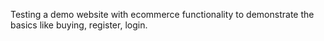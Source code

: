 Testing a demo website with ecommerce functionality to demonstrate the basics like buying, register, login.